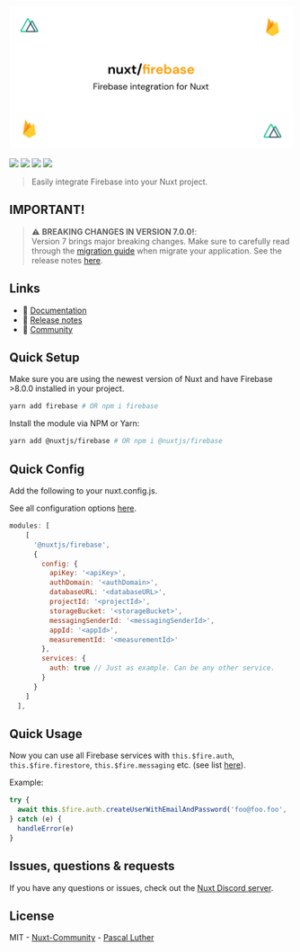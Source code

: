 <p align="center">
  <img src="./docs/static/preview.png" alt="nuxt-firebase logo">
</p>

[![](https://david-dm.org/nuxt-community/firebase-module/status.svg?style=flat-square)](https://david-dm.org/nuxt-community/i18n-module)
[![](https://snyk.io/test/github/nuxt-community/firebase-module/badge.svg?style=flat-square)](https://snyk.io/test/github/nuxt-community/firebase-module)
[![](https://img.shields.io/npm/v/@nuxtjs/firebase/latest.svg?style=flat-square)](https://npmjs.com/package/@nuxtjs/firebase)
[![](https://img.shields.io/npm/dt/@nuxtjs/firebase.svg?style=flat-square)](https://npmjs.com/package/@nuxtjs/firebase)

> Easily integrate Firebase into your Nuxt project.

## IMPORTANT!
> :warning: **BREAKING CHANGES IN VERSION 7.0.0!**:  
Version 7 brings major breaking changes. Make sure to carefully read through the [migration guide](/community/migrate) when migrate your application. See the release notes [here](https://github.com/nuxt-community/firebase-module/releases/tag/v7.0.0).

## Links
- 📘 [Documentation](https://firebase.nuxtjs.org/)
- 🔖 [Release notes](https://github.com/nuxt-community/firebase-module/releases)
- 👥 [Community](https://discord.nuxtjs.org/)

## Quick Setup

Make sure you are using the newest version of Nuxt and have Firebase >8.0.0 installed in your project.

```bash
yarn add firebase # OR npm i firebase
```

Install the module via NPM or Yarn:

```bash
yarn add @nuxtjs/firebase # OR npm i @nuxtjs/firebase
```

## Quick Config

Add the following to your nuxt.config.js.

See all configuration options [here](https://firebase.nuxtjs.org/guide/options/).

```js
modules: [
    [
      '@nuxtjs/firebase',
      {
        config: {
          apiKey: '<apiKey>',
          authDomain: '<authDomain>',
          databaseURL: '<databaseURL>',
          projectId: '<projectId>',
          storageBucket: '<storageBucket>',
          messagingSenderId: '<messagingSenderId>',
          appId: '<appId>',
          measurementId: '<measurementId>'
        },
        services: {
          auth: true // Just as example. Can be any other service.
        }
      }
    ]
  ],
```

## Quick Usage

Now you can use all Firebase services with `this.$fire.auth`, `this.$fire.firestore`, `this.$fire.messaging` etc. (see list [here](https://firebase.nuxtjs.org/guide/usage/)).

Example:

```js
try {
  await this.$fire.auth.createUserWithEmailAndPassword('foo@foo.foo', 'test')
} catch (e) {
  handleError(e)
}
```

## Issues, questions & requests

If you have any questions or issues, check out the [Nuxt Discord server](https://discord.nuxtjs.org).

## License

MIT - [Nuxt-Community](https://github.com/nuxt-community) - [Pascal Luther](https://github.com/lupas)
